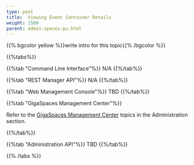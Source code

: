 ```yaml
---
type: post
title:  Viewing Event Container Details
weight: 1500
parent: admin-spaces-pu.html
---
```

 
 
{{% bgcolor yellow %}}write intro for this topic{{% /bgcolor %}}

 

{{%tabs%}}
 
{{%tab "Command Line Interface"%}}
N/A
{{%/tab%}}

{{%tab "REST Manager API"%}}
N/A
{{%/tab%}}

{{%tab "Web Management Console"%}}
TBD
{{%/tab%}}


{{%tab "GigaSpaces Management Center"%}}

Refer to the [GigaSpaces Management Center](./gigaspaces-management-center.html) topics in the Administration section.

{{%/tab%}}

{{%tab "Administration API"%}}
TBD
{{%/tab%}}

{{% /tabs %}}

  